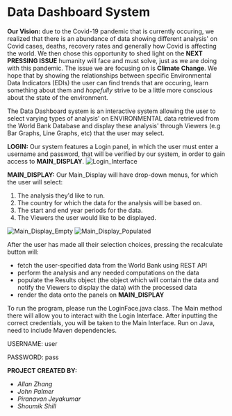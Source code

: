 # Data Dashboard System 

**Our Vision:** due to the Covid-19 pandemic that is currently occuring, we realized that there is an abundance of data showing different analysis' on Covid cases, deaths, recovery rates and generally how Covid is affecting the world. We then chose this opportunity to shed light on the **NEXT PRESSING ISSUE** humanity will face and must solve, just as we are doing with this pandemic. The issue we are focusing on is **Climate Change**. We hope that by showing the relationships between specific Environmental Data Indicators (EDIs) the user can find trends that are occuring, learn something about them and _hopefully_ strive to be a little more conscious about the state of the environment.

The Data Dashboard system is an interactive system allowing the user to select varying types of analysis' on ENVIRONMENTAL data retrieved from the World Bank Database and display these analysis' through Viewers (e.g Bar Graphs, Line Graphs, etc) that the user may select.

**LOGIN:**
Our system features a Login panel, in which the user must enter a username and password, that will be verified by our system, in order to gain access to **MAIN_DISPLAY**.
![Login_Interface](https://user-images.githubusercontent.com/57971751/114282549-8c5e2100-9a12-11eb-9900-1ec4573eb704.png)

**MAIN_DISPLAY:**
Our Main_Display will have drop-down menus, for which the user will select:
1. The analysis they'd like to run.
2. The country for which the data for the analysis will be based on.
3. The start and end year periods for the data.
4. The Viewers the user would like to be displayed.

![Main_Display_Empty](https://user-images.githubusercontent.com/57971751/114282561-a39d0e80-9a12-11eb-8cac-233aa62873f7.png)
![Main_Display_Populated](https://user-images.githubusercontent.com/57971751/114282587-badbfc00-9a12-11eb-86ad-767f562222d0.png)

After the user has made all their selection choices, pressing the recalculate button will:
- fetch the user-specified data from the World Bank using REST API
- perform the analysis and any needed computations on the data
- populate the Results object (the object which will contain the data and notify the Viewers to display the data) with the processed data
- render the data onto the panels on **MAIN_DISPLAY**


To run the program, please run the LoginFace.java class. 
	The Main method there will allow you to interact with the Login Interface.
    After inputting the correct credentials, you will be taken to the Main Interface.
Run on Java, need to include Maven dependencies.
    
USERNAME: user

PASSWORD: pass

**PROJECT CREATED BY:**
- _Allan Zhang_
- _John Palmer_
- _Piranavan Jeyakumar_
- _Shoumik Shill_

